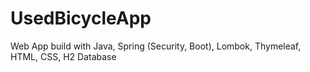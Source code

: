 # UsedBicycleApp
Web App build with Java, Spring (Security, Boot), Lombok, Thymeleaf, HTML, CSS, H2 Database
